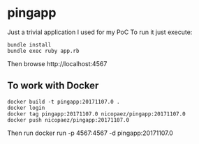 # pingapp
Just a trivial application I used for my PoC
To run it just execute:

```
bundle install
bundle exec ruby app.rb
```
Then browse http://localhost:4567

## To work with Docker

```
docker build -t pingapp:20171107.0 .
docker login
docker tag pingapp:20171107.0 nicopaez/pingapp:20171107.0
docker push nicopaez/pingapp:20171107.0
```

Then run docker run -p 4567:4567 -d pingapp:20171107.0 
